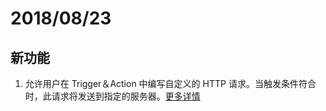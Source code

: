 # 2018/08/23

## 新功能
1. 允许用户在 Trigger＆Action 中编写自定义的 HTTP 请求。当触发条件符合时，此请求将发送到指定的服务器。[更多详情](../tutorial/setting_notification)
